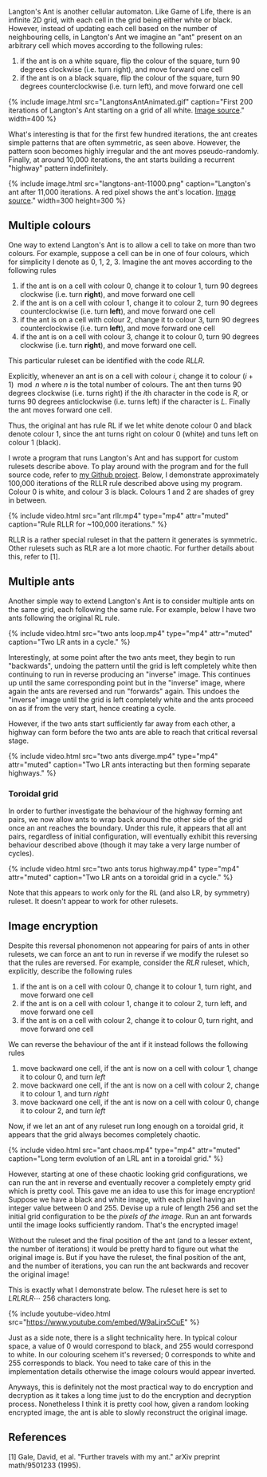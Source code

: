 ---
---

Langton's Ant is another cellular automaton. Like Game of Life, there is an infinite 2D grid, with each cell in the grid being either white or black. However, instead of updating each cell based on the number of neighbouring cells, in Langton's Ant we imagine an "ant" present on an arbitrary cell which moves according to the following rules:

1. if the ant is on a white square, flip the colour of the square, turn 90 degrees clockwise (i.e. turn right), and move forward one cell
2. if the ant is on a black square, flip the colour of the square, turn 90 degrees counterclockwise (i.e. turn left), and move forward one cell

{% include image.html src="LangtonsAntAnimated.gif" caption="First 200 iterations of Langton's Ant starting on a grid of all white. [Image source](https://www.wikiwand.com/en/Langton%27s_ant)." width=400 %}

What's interesting is that for the first few hundred iterations, the ant creates simple patterns that are often symmetric, as seen above. However, the pattern soon becomes highly irregular and the ant moves pseudo-randomly. Finally, at around 10,000 iterations, the ant starts building a recurrent "highway" pattern indefinitely.

{% include image.html src="langtons-ant-11000.png" caption="Langton's ant after 11,000 iterations. A red pixel shows the ant's location. [Image source](https://www.wikiwand.com/en/Langton%27s_ant)." width=300 height=300 %}

## Multiple colours

One way to extend Langton's Ant is to allow a cell to take on more than two colours. For example, suppose a cell can be in one of four colours, which for simplicity I denote as 0, 1, 2, 3. Imagine the ant moves according to the following rules

1. if the ant is on a cell with colour 0, change it to colour 1, turn 90 degrees clockwise (i.e. turn **right**), and move forward one cell
2. if the ant is on a cell with colour 1, change it to colour 2, turn 90 degrees counterclockwise (i.e. turn **left**), and move forward one cell
3. if the ant is on a cell with colour 2, change it to colour 3, turn 90 degrees counterclockwise (i.e. turn **left**), and move forward one cell
4. if the ant is on a cell with colour 3, change it to colour 0, turn 90 degrees clockwise (i.e. turn **right**), and move forward one cell.

This particular ruleset can be identified with the code $RLLR$. 

Explicitly, whenever an ant is on a cell with colour $i$, change it to colour $(i+1)\mod n$ where $n$ is the total number of colours. The ant then turns 90 degrees clockwise (i.e. turns right) if the $i$th character in the code is $R$, or turns 90 degrees anticlockwise (i.e. turns left) if the character is $L$. Finally the ant moves forward one cell.

Thus, the original ant has rule RL if we let white denote colour 0 and black denote colour 1, since the ant turns right on colour 0 (white) and tuns left on colour 1 (black).

I wrote a program that runs Langton's Ant and has support for custom rulesets describe above. To play around with the program and for the full source code, refer to [my Github project](https://github.com/Pilex1/Langtons-Ant). Below, I demonstrate approximately 100,000 iterations of the RLLR rule described above using my program. Colour 0 is white, and colour 3 is black. Colours 1 and 2 are shades of grey in between.

{% include video.html src="ant rllr.mp4" type="mp4" attr="muted" caption="Rule RLLR for ~100,000 iterations." %}

RLLR is a rather special ruleset in that the pattern it generates is symmetric. Other rulesets such as RLR are a lot more chaotic. For further details about this, refer to [1].

## Multiple ants

Another simple way to extend Langton's Ant is to consider multiple ants on the same grid, each following the same rule. For example, below I have two ants following the original RL rule.

{% include video.html src="two ants loop.mp4" type="mp4" attr="muted" caption="Two LR ants in a cycle." %}

Interestingly, at some point after the two ants meet, they begin to run "backwards", undoing the pattern until the grid is left completely white then continuing to run in reverse producing an "inverse" image. This continues up until the same corresponding point but in the "inverse" image, where again the ants are reversed and run "forwards" again. This undoes the "inverse" image until the grid is left completely white and the ants proceed on as if from the very start, hence creating a cycle.

However, if the two ants start sufficiently far away from each other, a highway can form before the two ants are able to reach that critical reversal stage.

{% include video.html src="two ants diverge.mp4" type="mp4" attr="muted" caption="Two LR ants interacting but then forming separate highways." %}

### Toroidal grid

In order to further investigate the behaviour of the highway forming ant pairs, we now allow ants to wrap back around the other side of the grid once an ant reaches the boundary. Under this rule, it appears that all ant pairs, regardless of initial configuration, will eventually exhibit this reversing behaviour described above (though it may take a very large number of cycles).

{% include video.html src="two ants torus highway.mp4" type="mp4" attr="muted" caption="Two LR ants on a toroidal grid in a cycle." %}

Note that this appears to work only for the RL (and also LR, by symmetry) ruleset. It doesn't appear to work for other rulesets.

## Image encryption

Despite this reversal phonomenon not appearing for pairs of ants in other rulesets, we can force an ant to run in reverse if we modify the ruleset so that the rules are reversed. For example, consider the $RLR$ ruleset, which, explicitly, describe the following rules

1. if the ant is on a cell with colour 0, change it to colour 1, turn right, and move forward one cell
2. if the ant is on a cell with colour 1, change it to colour 2, turn left, and move forward one cell
3. if the ant is on a cell with colour 2, change it to colour 0, turn right, and move forward one cell

We can reverse the behaviour of the ant if it instead follows the following rules

1. move backward one cell, if the ant is now on a cell with colour 1, change it to colour 0, and turn *left*
2. move backward one cell, if the ant is now on a cell with colour 2, change it to colour 1, and turn *right*
3. move backward one cell, if the ant is now on a cell with colour 0, change it to colour 2, and turn *left*

Now, if we let an ant of any ruleset run long enough on a toroidal grid, it appears that the grid always becomes completely chaotic. 

{% include video.html src="ant chaos.mp4" type="mp4" attr="muted" caption="Long term evolution of an LRL ant in a toroidal grid." %}

However, starting at one of these chaotic looking grid configurations, we can run the ant in reverse and eventually recover a completely empty grid which is pretty cool. This gave me an idea to use this for image encryption! Suppose we have a black and white image, with each pixel having an integer value between 0 and 255. Devise up a rule of length 256 and set the initial grid configuration to be the *pixels of the image*. Run an ant forwards until the image looks sufficiently random. That's the encrypted image!

Without the ruleset and the final position of the ant (and to a lesser extent, the number of iterations) it would be pretty hard to figure out what the original image is. But if you have the ruleset, the final position of the ant, and the number of iterations, you can run the ant backwards and recover the original image!

This is exactly what I demonstrate below. The ruleset here is set to $LRLRLR\cdots$ 256 characters long.

{% include youtube-video.html src="https://www.youtube.com/embed/W9aLjrx5CuE" %}

Just as a side note, there is a slight technicality here. In typical colour space, a value of 0 would correspond to black, and 255 would correspond to white. In our colouring scehem it's reversed; 0 corresponds to white and 255 corresponds to black. You need to take care of this in the implementation details otherwise the image colours would appear inverted.

Anyways, this is definitely not the most practical way to do encryption and decryption as it takes a long time just to do the encryption and decryption process. Nonetheless I think it is pretty cool how, given a random looking encrypted image, the ant is able to slowly reconstruct the original image.

## References

[1] Gale, David, et al. "Further travels with my ant." arXiv preprint math/9501233 (1995).